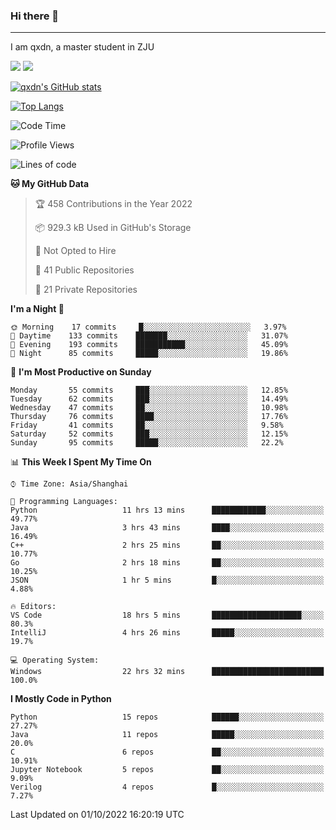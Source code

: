 ### Hi there 👋
---

I am qxdn, a master student in ZJU

[![](https://img.shields.io/badge/blog-qxdn-brightgreen?style=for-the-badge&logo=hexo)](https://qianxu.run) [![](https://img.shields.io/badge/bilibili-qxdn-ff69b4?style=for-the-badge&logo=Bilibili)](https://space.bilibili.com/11674667)


[![qxdn's GitHub stats](https://github-readme-stats.vercel.app/api?username=qxdn&count_private=true&show_icons=true)](https://github.com/qxdn)

[![Top Langs](https://github-readme-stats.vercel.app/api/top-langs/?username=qxdn&layout=compact)](https://github.com/qxdn)

<!--START_SECTION:waka-->
![Code Time](http://img.shields.io/badge/Code%20Time-499%20hrs%2034%20mins-blue)

![Profile Views](http://img.shields.io/badge/Profile%20Views-2-blue)

![Lines of code](https://img.shields.io/badge/From%20Hello%20World%20I%27ve%20Written-1%20Million%20lines%20of%20code-blue)

**🐱 My GitHub Data** 

> 🏆 458 Contributions in the Year 2022
 > 
> 📦 929.3 kB Used in GitHub's Storage 
 > 
> 🚫 Not Opted to Hire
 > 
> 📜 41 Public Repositories 
 > 
> 🔑 21 Private Repositories  
 > 
**I'm a Night 🦉** 

```text
🌞 Morning    17 commits     █░░░░░░░░░░░░░░░░░░░░░░░░   3.97% 
🌆 Daytime    133 commits    ███████░░░░░░░░░░░░░░░░░░   31.07% 
🌃 Evening    193 commits    ███████████░░░░░░░░░░░░░░   45.09% 
🌙 Night      85 commits     █████░░░░░░░░░░░░░░░░░░░░   19.86%

```
📅 **I'm Most Productive on Sunday** 

```text
Monday       55 commits     ███░░░░░░░░░░░░░░░░░░░░░░   12.85% 
Tuesday      62 commits     ███░░░░░░░░░░░░░░░░░░░░░░   14.49% 
Wednesday    47 commits     ██░░░░░░░░░░░░░░░░░░░░░░░   10.98% 
Thursday     76 commits     ████░░░░░░░░░░░░░░░░░░░░░   17.76% 
Friday       41 commits     ██░░░░░░░░░░░░░░░░░░░░░░░   9.58% 
Saturday     52 commits     ███░░░░░░░░░░░░░░░░░░░░░░   12.15% 
Sunday       95 commits     █████░░░░░░░░░░░░░░░░░░░░   22.2%

```


📊 **This Week I Spent My Time On** 

```text
⌚︎ Time Zone: Asia/Shanghai

💬 Programming Languages: 
Python                   11 hrs 13 mins      ████████████░░░░░░░░░░░░░   49.77% 
Java                     3 hrs 43 mins       ████░░░░░░░░░░░░░░░░░░░░░   16.49% 
C++                      2 hrs 25 mins       ██░░░░░░░░░░░░░░░░░░░░░░░   10.77% 
Go                       2 hrs 18 mins       ██░░░░░░░░░░░░░░░░░░░░░░░   10.25% 
JSON                     1 hr 5 mins         █░░░░░░░░░░░░░░░░░░░░░░░░   4.88%

🔥 Editors: 
VS Code                  18 hrs 5 mins       ████████████████████░░░░░   80.3% 
IntelliJ                 4 hrs 26 mins       █████░░░░░░░░░░░░░░░░░░░░   19.7%

💻 Operating System: 
Windows                  22 hrs 32 mins      █████████████████████████   100.0%

```

**I Mostly Code in Python** 

```text
Python                   15 repos            ██████░░░░░░░░░░░░░░░░░░░   27.27% 
Java                     11 repos            █████░░░░░░░░░░░░░░░░░░░░   20.0% 
C                        6 repos             ██░░░░░░░░░░░░░░░░░░░░░░░   10.91% 
Jupyter Notebook         5 repos             ██░░░░░░░░░░░░░░░░░░░░░░░   9.09% 
Verilog                  4 repos             █░░░░░░░░░░░░░░░░░░░░░░░░   7.27%

```



 Last Updated on 01/10/2022 16:20:19 UTC
<!--END_SECTION:waka-->

<!--
**qxdn/qxdn** is a ✨ _special_ ✨ repository because its `README.md` (this file) appears on your GitHub profile.

Here are some ideas to get you started:

- 🔭 I’m currently working on ...
- 🌱 I’m currently learning ...
- 👯 I’m looking to collaborate on ...
- 🤔 I’m looking for help with ...
- 💬 Ask me about ...
- 📫 How to reach me: ...
- 😄 Pronouns: ...
- ⚡ Fun fact: ...
-->
